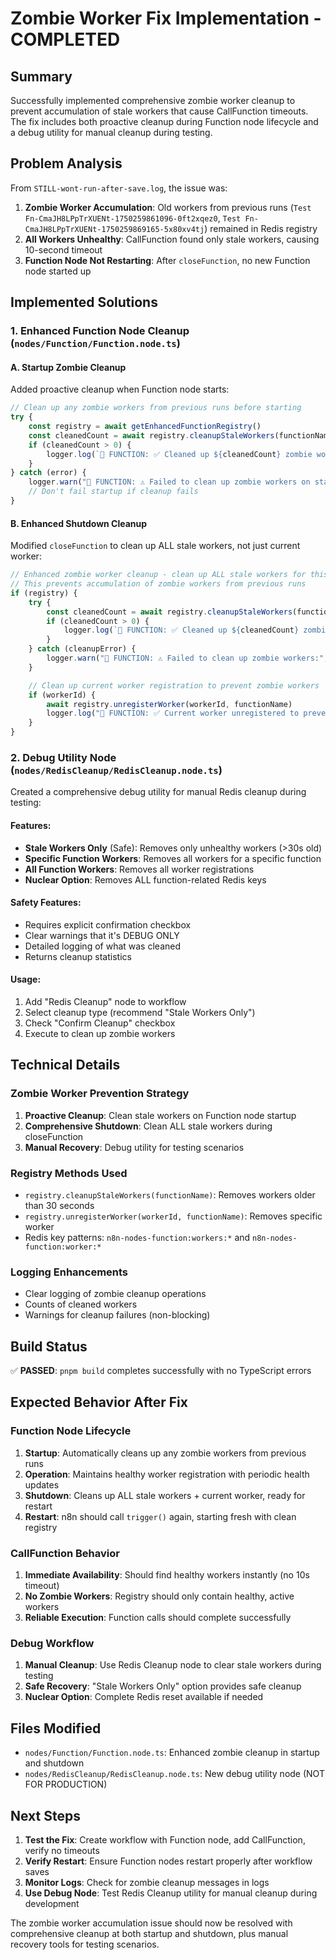 # Zombie Worker Fix Implementation - COMPLETED

## Summary
Successfully implemented comprehensive zombie worker cleanup to prevent accumulation of stale workers that cause CallFunction timeouts. The fix includes both proactive cleanup during Function node lifecycle and a debug utility for manual cleanup during testing.

## Problem Analysis
From `STILL-wont-run-after-save.log`, the issue was:
1. **Zombie Worker Accumulation**: Old workers from previous runs (`Test Fn-CmaJH8LPpTrXUENt-1750259861096-0ft2xqez0`, `Test Fn-CmaJH8LPpTrXUENt-1750259869165-5x80xv4tj`) remained in Redis registry
2. **All Workers Unhealthy**: CallFunction found only stale workers, causing 10-second timeout
3. **Function Node Not Restarting**: After `closeFunction`, no new Function node started up

## Implemented Solutions

### 1. Enhanced Function Node Cleanup (`nodes/Function/Function.node.ts`)

#### A. Startup Zombie Cleanup
Added proactive cleanup when Function node starts:
```typescript
// Clean up any zombie workers from previous runs before starting
try {
    const registry = await getEnhancedFunctionRegistry()
    const cleanedCount = await registry.cleanupStaleWorkers(functionName)
    if (cleanedCount > 0) {
        logger.log(`🚀 FUNCTION: ✅ Cleaned up ${cleanedCount} zombie workers on startup`)
    }
} catch (error) {
    logger.warn("🚀 FUNCTION: ⚠️ Failed to clean up zombie workers on startup:", error)
    // Don't fail startup if cleanup fails
}
```

#### B. Enhanced Shutdown Cleanup
Modified `closeFunction` to clean up ALL stale workers, not just current worker:
```typescript
// Enhanced zombie worker cleanup - clean up ALL stale workers for this function
// This prevents accumulation of zombie workers from previous runs
if (registry) {
    try {
        const cleanedCount = await registry.cleanupStaleWorkers(functionName)
        if (cleanedCount > 0) {
            logger.log(`🚀 FUNCTION: ✅ Cleaned up ${cleanedCount} zombie workers during shutdown`)
        }
    } catch (cleanupError) {
        logger.warn("🚀 FUNCTION: ⚠️ Failed to clean up zombie workers:", cleanupError)
    }

    // Clean up current worker registration to prevent zombie workers
    if (workerId) {
        await registry.unregisterWorker(workerId, functionName)
        logger.log("🚀 FUNCTION: ✅ Current worker unregistered to prevent zombie workers")
    }
}
```

### 2. Debug Utility Node (`nodes/RedisCleanup/RedisCleanup.node.ts`)

Created a comprehensive debug utility for manual Redis cleanup during testing:

#### Features:
- **Stale Workers Only** (Safe): Removes only unhealthy workers (>30s old)
- **Specific Function Workers**: Removes all workers for a specific function
- **All Function Workers**: Removes all worker registrations
- **Nuclear Option**: Removes ALL function-related Redis keys

#### Safety Features:
- Requires explicit confirmation checkbox
- Clear warnings that it's DEBUG ONLY
- Detailed logging of what was cleaned
- Returns cleanup statistics

#### Usage:
1. Add "Redis Cleanup" node to workflow
2. Select cleanup type (recommend "Stale Workers Only")
3. Check "Confirm Cleanup" checkbox
4. Execute to clean up zombie workers

## Technical Details

### Zombie Worker Prevention Strategy
1. **Proactive Cleanup**: Clean stale workers on Function node startup
2. **Comprehensive Shutdown**: Clean ALL stale workers during closeFunction
3. **Manual Recovery**: Debug utility for testing scenarios

### Registry Methods Used
- `registry.cleanupStaleWorkers(functionName)`: Removes workers older than 30 seconds
- `registry.unregisterWorker(workerId, functionName)`: Removes specific worker
- Redis key patterns: `n8n-nodes-function:workers:*` and `n8n-nodes-function:worker:*`

### Logging Enhancements
- Clear logging of zombie cleanup operations
- Counts of cleaned workers
- Warnings for cleanup failures (non-blocking)

## Build Status
✅ **PASSED**: `pnpm build` completes successfully with no TypeScript errors

## Expected Behavior After Fix

### Function Node Lifecycle
1. **Startup**: Automatically cleans up any zombie workers from previous runs
2. **Operation**: Maintains healthy worker registration with periodic health updates
3. **Shutdown**: Cleans up ALL stale workers + current worker, ready for restart
4. **Restart**: n8n should call `trigger()` again, starting fresh with clean registry

### CallFunction Behavior
1. **Immediate Availability**: Should find healthy workers instantly (no 10s timeout)
2. **No Zombie Workers**: Registry should only contain healthy, active workers
3. **Reliable Execution**: Function calls should complete successfully

### Debug Workflow
1. **Manual Cleanup**: Use Redis Cleanup node to clear stale workers during testing
2. **Safe Recovery**: "Stale Workers Only" option provides safe cleanup
3. **Nuclear Option**: Complete Redis reset available if needed

## Files Modified
- `nodes/Function/Function.node.ts`: Enhanced zombie cleanup in startup and shutdown
- `nodes/RedisCleanup/RedisCleanup.node.ts`: New debug utility node (NOT FOR PRODUCTION)

## Next Steps
1. **Test the Fix**: Create workflow with Function node, add CallFunction, verify no timeouts
2. **Verify Restart**: Ensure Function nodes restart properly after workflow saves
3. **Monitor Logs**: Check for zombie cleanup messages in logs
4. **Use Debug Node**: Test Redis Cleanup utility for manual cleanup during development

The zombie worker accumulation issue should now be resolved with comprehensive cleanup at both startup and shutdown, plus manual recovery tools for testing scenarios.